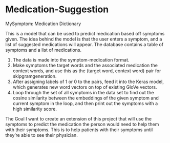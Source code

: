 # Medication-Suggestion
MySymptom: Medication Dictionary

This is a model that can be used to predict medication based off symptoms given. The idea behind the model is that the user enters a symptom, and a list of suggested medications will appear. The database contains a table of symptoms and a list of medications.  
1.	The data is made into the symptom-medication format.
2.	Make symptoms the target words and the associated medication the context words, and use this as the (target word, context word) pair for skipgramgeneration.
3.	After assigning labels of 1 or 0 to the pairs, feed it into the Keras model, which generates new word vectors on top of existing GloVe vectors.
4.	Loop through the set of all symptoms in the data set to find out the cosine similarity between the embeddings of the given symptom and current symptom in the loop, and then print out the symptoms with a high similarity score.

 The Goal
I want to create an extension of this project that will use the symptoms to predict the medication the person would need to help them with their symptoms. This is to help patients with their symptoms until they’re able to see their physician.
